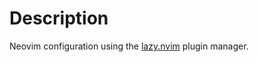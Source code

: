 # Description

Neovim configuration using the [lazy.nvim](https://www.lazyvim.org/) plugin manager.
